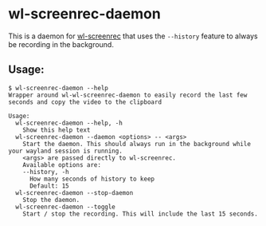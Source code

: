 # wl-screenrec-daemon

This is a daemon for [wl-screenrec](https://github.com/russelltg/wl-screenrec) that uses the `--history` feature to always be recording in the background.

## Usage:
```
$ wl-screenrec-daemon --help
Wrapper around wl-wl-screenrec-daemon to easily record the last few seconds and copy the video to the clipboard

Usage:
  wl-screenrec-daemon --help, -h
    Show this help text
  wl-screenrec-daemon --daemon <options> -- <args>
    Start the daemon. This should always run in the background while your wayland session is running.
    <args> are passed directly to wl-screenrec.
    Available options are:
    --history, -h
      How many seconds of history to keep
      Default: 15
  wl-screenrec-daemon --stop-daemon
    Stop the daemon.
  wl-screenrec-daemon --toggle
    Start / stop the recording. This will include the last 15 seconds.
```
